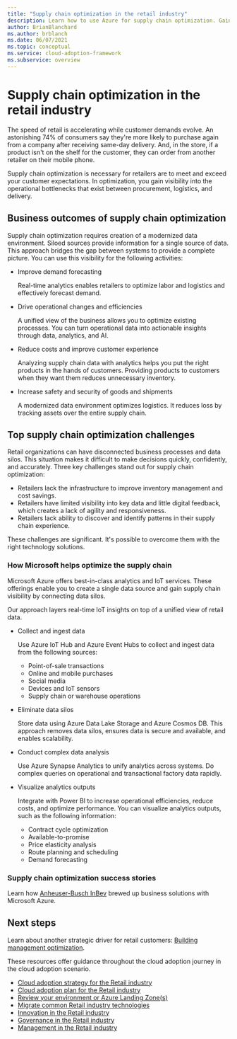 ```yaml
---
title: "Supply chain optimization in the retail industry"
description: Learn how to use Azure for supply chain optimization. Gain visibility into the bottlenecks between procurement, logistics, and delivery.
author: BrianBlanchard
ms.author: brblanch
ms.date: 06/07/2021
ms.topic: conceptual
ms.service: cloud-adoption-framework
ms.subservice: overview
---
```


# Supply chain optimization in the retail industry

The speed of retail is accelerating while customer demands evolve. An astonishing 74% of consumers say they're more likely to purchase again from a company after receiving same-day delivery. And, in the store, if a product isn't on the shelf for the customer, they can order from another retailer on their mobile phone.

Supply chain optimization is necessary for retailers are to meet and exceed your customer expectations. In optimization, you gain visibility into the operational bottlenecks that exist between procurement, logistics, and delivery.

## Business outcomes of supply chain optimization

Supply chain optimization requires creation of a modernized data environment. Siloed sources provide information for a single source of data. This approach bridges the gap between systems to provide a complete picture. You can use this visibility for the following activities:

- Improve demand forecasting

  Real-time analytics enables retailers to optimize labor and logistics and effectively forecast demand.

- Drive operational changes and efficiencies

  A unified view of the business allows you to optimize existing processes. You can turn operational data into actionable insights through data, analytics, and AI.

- Reduce costs and improve customer experience

  Analyzing supply chain data with analytics helps you put the right products in the hands of customers. Providing products to customers when they want them reduces unnecessary inventory.

- Increase safety and security of goods and shipments

  A modernized data environment optimizes logistics. It reduces loss by tracking assets over the entire supply chain.

## Top supply chain optimization challenges

Retail organizations can have disconnected business processes and data silos. This situation makes it difficult to make decisions quickly, confidently, and accurately. Three key challenges stand out for supply chain optimization:

- Retailers lack the infrastructure to improve inventory management and cost savings.
- Retailers have limited visibility into key data and little digital feedback, which creates a lack of agility and responsiveness.
- Retailers lack ability to discover and identify patterns in their supply chain experience.

These challenges are significant. It's possible to overcome them with the right technology solutions.

### How Microsoft helps optimize the supply chain

Microsoft Azure offers best-in-class analytics and IoT services. These offerings enable you to create a single data source and gain supply chain visibility by connecting data silos.

Our approach layers real-time IoT insights on top of a unified view of retail data.

- Collect and ingest data

  Use Azure IoT Hub and Azure Event Hubs to collect and ingest data from the following sources:

  - Point-of-sale transactions
  - Online and mobile purchases
  - Social media
  - Devices and IoT sensors
  - Supply chain or warehouse operations

- Eliminate data silos

  Store data using Azure Data Lake Storage and Azure Cosmos DB. This approach removes data silos, ensures data is secure and available, and enables scalability.

- Conduct complex data analysis

  Use Azure Synapse Analytics to unify analytics across systems. Do complex queries on operational and transactional factory data rapidly.

- Visualize analytics outputs

  Integrate with Power BI to increase operational efficiencies, reduce costs, and optimize performance. You can visualize analytics outputs, such as the following information:

  - Contract cycle optimization
  - Available-to-promise
  - Price elasticity analysis
  - Route planning and scheduling
  - Demand forecasting

### Supply chain optimization success stories

Learn how [Anheuser-Busch InBev](https://customers.microsoft.com/en-us/story/ab-inbev-consumer-goods-azure) brewed up business solutions with Microsoft Azure.

## Next steps

Learn about another strategic driver for retail customers: [Building management optimization](./retail-building-management-optimization.md).

These resources offer guidance throughout the cloud adoption journey in the cloud adoption scenario.

- [Cloud adoption strategy for the Retail industry](./strategy.md)
- [Cloud adoption plan for the Retail industry](./plan.md)
- [Review your environment or Azure Landing Zone(s)](./ready.md)
- [Migrate common Retail industry technologies](./migrate.md)
- [Innovation in the Retail industry](./innovate.md)
- [Governance in the Retail industry](./govern.md)
- [Management in the Retail industry](./manage.md)
